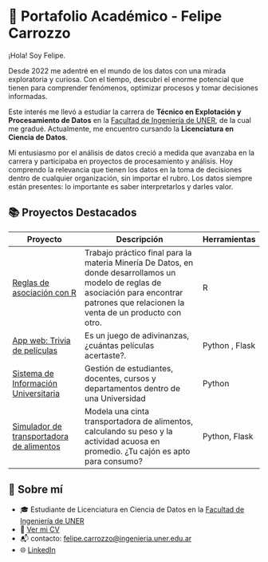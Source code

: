 # 🧠 Portafolio Académico - Felipe Carrozzo 

¡Hola! Soy Felipe.

Desde 2022 me adentré en el mundo de los datos con una mirada exploratoria y curiosa. Con el tiempo, descubrí el enorme potencial que tienen para comprender fenómenos, optimizar procesos y tomar decisiones informadas.

Este interés me llevó a estudiar la carrera de **Técnico en Explotación y Procesamiento de Datos** en la [Facultad de Ingeniería de UNER](https://www.ingenieria.uner.edu.ar/), de la cual me gradué. Actualmente, me encuentro cursando la **Licenciatura en Ciencia de Datos**.

Mi entusiasmo por el análisis de datos creció a medida que avanzaba en la carrera y participaba en proyectos de procesamiento y análisis. Hoy comprendo la relevancia que tienen los datos en la toma de decisiones dentro de cualquier organización, sin importar el rubro. Los datos siempre están presentes: lo importante es saber interpretarlos y darles valor.

## 📚 Proyectos Destacados

| Proyecto | Descripción | Herramientas |
|----------|-------------|--------------|
| [Reglas de asociación con R](https://github.com/FelipeCarrozzo/Portfolio/tree/main/ReglasDeAsociacion) | Trabajo práctico final para la materia Minería De Datos, en donde desarrollamos un modelo de reglas de asociación para encontrar patrones que relacionen la venta de un producto con otro. | R |
| [App web: Trivia de películas](https://github.com/FelipeCarrozzo/Portfolio/tree/main/TriviaDePeliculas) | Es un juego de adivinanzas, ¿cuántas películas acertaste?. | Python , Flask |
| [Sistema de Información Universitaria](https://github.com/FelipeCarrozzo/Portfolio/tree/main/SistemaInformacionUniversitaria) | Gestión de estudiantes, docentes, cursos y departamentos dentro de una Universidad | Python |
| [Simulador de transportadora de alimentos](https://github.com/FelipeCarrozzo/Portfolio/tree/main/LogisticaAlimentos) | Modela una cinta transportadora de alimentos, calculando su peso y la actividad acuosa en promedio. ¿Tu cajón es apto para consumo? | Python, Flask |

## 👤 Sobre mí

- 🎓 Estudiante de Licenciatura en Ciencia de Datos en la [Facultad de Ingeniería de UNER](https://www.ingenieria.uner.edu.ar/)
- 📄 [Ver mi CV](https://github.com/FelipeCarrozzo/Portfolio/blob/main/CV_CarrozzoFelipe.pdf)
- 📬 contacto: felipe.carrozzo@ingenieria.uner.edu.ar
- 🌐 [LinkedIn](www.linkedin.com/in/felipe-carrozzo-86962a1a7)
